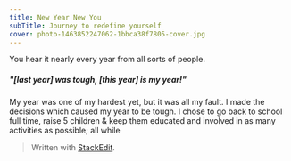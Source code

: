 ```yaml
---
title: New Year New You
subTitle: Journey to redefine yourself
cover: photo-1463852247062-1bbca38f7805-cover.jpg
---
```


You hear it nearly every year from all sorts of people.

##### "[last year] was tough, [this year] is my year!"

My year was one of my hardest yet, but it was all my fault. I made the decisions which caused my year to be tough. I chose to go back to school full time, raise 5 children & keep them educated and involved in as many activities as possible; all while 

> Written with [StackEdit](https://stackedit.io/).
<!--stackedit_data:
eyJoaXN0b3J5IjpbMTM0MDQ2Mzg5NywxNDU3MjE5NTkwLC0xMz
Q1MTUxODE0XX0=
-->